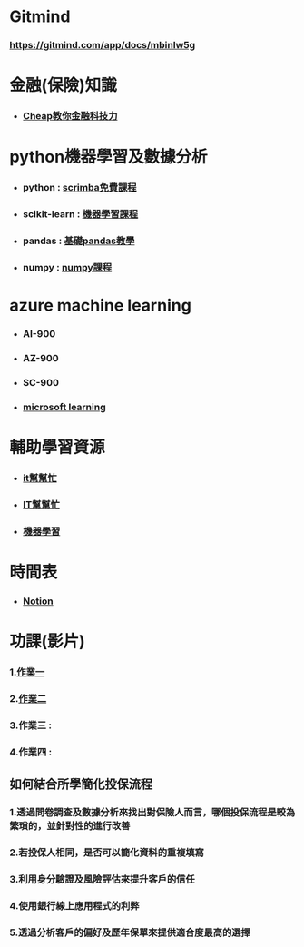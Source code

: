 # **Gitmind**
### https://gitmind.com/app/docs/mbinlw5g
# **金融(保險)知識**
* ### [Cheap教你金融科技力](https://youtube.com/playlist?list=PL9NZYNTi48oAD6_uj2aNLK4zFmpKZ5sxj)
# **python機器學習及數據分析**
* ### python : [scrimba免費課程](https://scrimba.com/learn/python)
* ### scikit-learn : [機器學習課程](https://app.datacamp.com/)
* ### pandas : [基礎pandas教學](https://blog.techbridge.cc/2020/09/21/python-pandas-zen-tutorial/)
* ### numpy : [numpy課程](https://www.w3schools.com/python/numpy/default.asp)
# **azure machine learning**
* ### AI-900
* ### AZ-900
* ### SC-900
* ### [microsoft learning](https://learn.microsoft.com/zh-tw/users/14489671/achievements)
# **輔助學習資源**
* ### [it幫幫忙](https://ithelp.ithome.com.tw/articles/10204845) 
* ### [IT幫幫忙](https://ithelp.ithome.com.tw/articles/10192414)
* ### [機器學習](https://medium.com/%E5%B1%95%E9%96%8B%E6%95%B8%E6%93%9A%E4%BA%BA%E7%94%9F/python%E6%A9%9F%E5%99%A8%E5%AD%B8%E7%BF%92%E5%85%A5%E9%96%80-%E4%B8%80-96e23a80bee2)
# **時間表**
* ### [Notion](https://www.notion.so/4ba04a25c6a74504bad17768e401c14f?v=28a0eaa2be5745689aa672c15cd6002c&pvs=4)
# **功課(影片)**
### 1.[作業一](https://youtu.be/1SLxOh5c9SU)
### 2.[作業二](https://youtu.be/ijJH27vyzSM) 
### 3.作業三 :
### 4.作業四 :
## **如何結合所學簡化投保流程**
### 1.透過問卷調查及數據分析來找出對保險人而言，哪個投保流程是較為繁瑣的，並針對性的進行改善
### 2.若投保人相同，是否可以簡化資料的重複填寫
### 3.利用身分驗證及風險評估來提升客戶的信任
### 4.使用銀行線上應用程式的利弊
### 5.透過分析客戶的偏好及歷年保單來提供適合度最高的選擇
